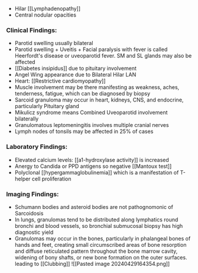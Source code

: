 - Hilar [[Lymphadenopathy]]
- Central nodular opacities
### Clinical Findings:
- Parotid swelling usually bilateral
- Parotid swelling + Uveitis + Facial paralysis with fever is called Heerfordt's disease or uveoparotid fever. SM and SL glands may also be affected
- [[Diabetes insipidus]] due to pituitary involvement
- Angel Wing appearance due to Bilateral Hilar LAN
- Heart: [[Restrictive cardiomyopathy]] 
- Muscle involvement may be there manifesting as weakness, aches, tenderness, fatigue, which can be diagnosed by biopsy
- Sarcoid granuloma may occur in heart, kidneys, CNS, and endocrine, particularly Pituitary gland
- Mikulicz syndrome means Combined Uveoparotid involvement bilaterally
- Granulomatous leptomeningitis involves multiple cranial nerves
- Lymph nodes of tonsils may be affected in 25% of cases

### Laboratory Findings:
- Elevated calcium levels: [[a1-hydroxylase activity]] is increased
- Anergy to Candida or PPD antigens so negative [[Mantoux test]] 
- Polyclonal [[hypergammaglobulinemia]] which is a manifestation of T-helper cell proliferation

### Imaging Findings:
- Schumann bodies and asteroid bodies are not pathognomonic of Sarcoidosis
- In lungs, granulomas tend to be distributed along lymphatics round bronchi and blood vessels, so bronchial submucosal biopsy has high diagnostic yield
- Granulomas may occur in the bones, particularly in phalangeal bones of hands and feet, creating small circumscribed areas of bone resorption and diffuse reticulated pattern throughout the bone marrow cavity, widening of bony shafts, or new bone formation on the outer surfaces. leading to [[Clubbing]] 
![[Pasted image 20240429164354.png]]